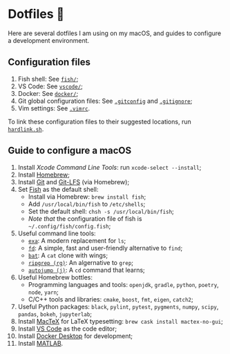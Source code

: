 # Dotfiles 🌚

Here are several dotfiles I am using on my macOS, and guides to configure a development environment.

## Configuration files

1. Fish shell: See [`fish/`](./fish/);
2. VS Code: See [`vscode/`](./vscode/);
3. Docker: See [`docker/`](./docker/);
4. Git global configuration files: See [`.gitconfig`](./.gitconfig) and [`.gitignore`](./.gitignore);
5. Vim settings: See [`.vimrc`](./.vimrc).

To link these configuration files to their suggested locations, run [`hardlink.sh`](./hardlink.sh).

## Guide to configure a macOS

1. Install _Xcode Command Line Tools_: run `xcode-select --install`;
2. Install [Homebrew](https://brew.sh);
3. Install [Git](https://git-scm.com) and [Git-LFS](https://git-lfs.github.com) (via Homebrew);
4. Set [Fish](https://fishshell.com) as the default shell:
   - Install via Homebrew: `brew install fish`;
   - Add `/usr/local/bin/fish` to `/etc/shells`;
   - Set the default shell: `chsh -s /usr/local/bin/fish`;
   - *Note that* the configuration file of fish is `~/.config/fish/config.fish`;
5. Useful command line tools:
   - [`exa`](https://the.exa.website): A modern replacement for `ls`;
   - [`fd`](https://github.com/sharkdp/fd): A simple, fast and user-friendly alternative to `find`;
   - [`bat`](https://github.com/sharkdp/bat): A `cat` clone with wings;
   - [`ripgrep (rg)`](https://github.com/BurntSushi/ripgrep): An algernative to `grep`;
   - [`autojump (j)`](https://github.com/wting/autojump): A `cd` command that learns;
6. Useful Homebrew bottles:
   - Programming languages and tools: `openjdk`, `gradle`, `python`, `poetry`, `node`, `yarn`;
   - C/C++ tools and libraries: `cmake`, `boost`, `fmt`, `eigen`, `catch2`;
7. Useful Python packages: `black`, `pylint`, `pytest`, `pygments`, `numpy`, `scipy`, `pandas`, `bokeh`, `jupyterlab`;
8. Install [MacTeX](http://tug.org/mactex/) for LaTeX typesetting: `brew cask install mactex-no-gui`;
9. Install [VS Code](https://code.visualstudio.com) as the code editor;
10. Install [Docker Desktop](https://www.docker.com) for development;
11. Install [MATLAB](https://www.mathworks.com).
